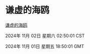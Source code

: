 # 谦虚的海鸥
[谦虚的海鸥](http://219.139.197.74:56308/qxdho/course/base/hotlink/index.php)

2024年 11月 02日 星期六 02:50:01 CST

2024年 11月 01日 星期五 18:50:01 GMT
